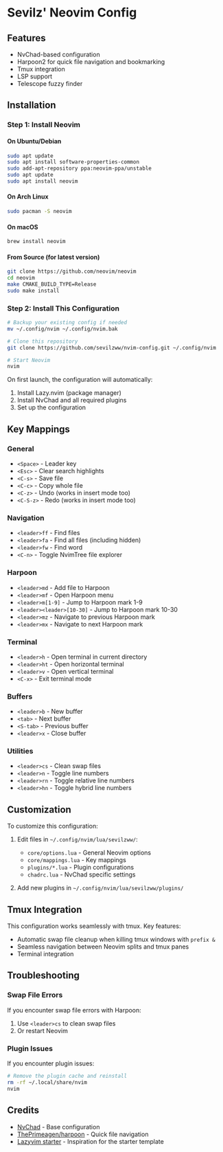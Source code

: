 # Sevilz' Neovim Config

## Features
- NvChad-based configuration
- Harpoon2 for quick file navigation and bookmarking
- Tmux integration
- LSP support
- Telescope fuzzy finder

## Installation

### Step 1: Install Neovim

#### On Ubuntu/Debian
```bash
sudo apt update
sudo apt install software-properties-common
sudo add-apt-repository ppa:neovim-ppa/unstable
sudo apt update
sudo apt install neovim
```

#### On Arch Linux
```bash
sudo pacman -S neovim
```

#### On macOS
```bash
brew install neovim
```

#### From Source (for latest version)
```bash
git clone https://github.com/neovim/neovim
cd neovim
make CMAKE_BUILD_TYPE=Release
sudo make install
```

### Step 2: Install This Configuration

```bash
# Backup your existing config if needed
mv ~/.config/nvim ~/.config/nvim.bak

# Clone this repository
git clone https://github.com/sevilzww/nvim-config.git ~/.config/nvim

# Start Neovim
nvim
```

On first launch, the configuration will automatically:
1. Install Lazy.nvim (package manager)
2. Install NvChad and all required plugins
3. Set up the configuration

## Key Mappings

### General
- `<Space>` - Leader key
- `<Esc>` - Clear search highlights
- `<C-s>` - Save file
- `<C-c>` - Copy whole file
- `<C-z>` - Undo (works in insert mode too)
- `<C-S-z>` - Redo (works in insert mode too)

### Navigation
- `<leader>ff` - Find files
- `<leader>fa` - Find all files (including hidden)
- `<leader>fw` - Find word
- `<C-n>` - Toggle NvimTree file explorer

### Harpoon
- `<leader>md` - Add file to Harpoon
- `<leader>mf` - Open Harpoon menu
- `<leader>m[1-9]` - Jump to Harpoon mark 1-9
- `<leader><leader>[10-30]` - Jump to Harpoon mark 10-30
- `<leader>mz` - Navigate to previous Harpoon mark
- `<leader>mx` - Navigate to next Harpoon mark

### Terminal
- `<leader>h` - Open terminal in current directory
- `<leader>ht` - Open horizontal terminal
- `<leader>v` - Open vertical terminal
- `<C-x>` - Exit terminal mode

### Buffers
- `<leader>b` - New buffer
- `<tab>` - Next buffer
- `<S-tab>` - Previous buffer
- `<leader>x` - Close buffer

### Utilities
- `<leader>cs` - Clean swap files
- `<leader>n` - Toggle line numbers
- `<leader>rn` - Toggle relative line numbers
- `<leader>hn` - Toggle hybrid line numbers

## Customization

To customize this configuration:

1. Edit files in `~/.config/nvim/lua/sevilzww/`:
   - `core/options.lua` - General Neovim options
   - `core/mappings.lua` - Key mappings
   - `plugins/*.lua` - Plugin configurations
   - `chadrc.lua` - NvChad specific settings

2. Add new plugins in `~/.config/nvim/lua/sevilzww/plugins/`

## Tmux Integration

This configuration works seamlessly with tmux. Key features:

- Automatic swap file cleanup when killing tmux windows with `prefix &`
- Seamless navigation between Neovim splits and tmux panes
- Terminal integration

## Troubleshooting

### Swap File Errors

If you encounter swap file errors with Harpoon:

1. Use `<leader>cs` to clean swap files
2. Or restart Neovim

### Plugin Issues

If you encounter plugin issues:

```bash
# Remove the plugin cache and reinstall
rm -rf ~/.local/share/nvim
nvim
```

## Credits

- [NvChad](https://github.com/NvChad/NvChad) - Base configuration
- [ThePrimeagen/harpoon](https://github.com/ThePrimeagen/harpoon) - Quick file navigation
- [Lazyvim starter](https://github.com/LazyVim/starter) - Inspiration for the starter template
